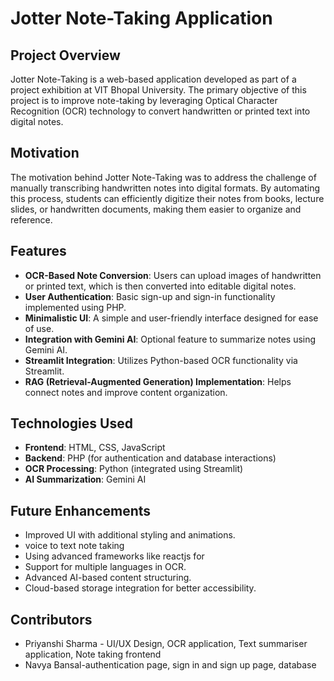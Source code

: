 # Jotter Note-Taking Application

## Project Overview
Jotter Note-Taking is a web-based application developed as part of a project exhibition at VIT Bhopal University. The primary objective of this project is to improve note-taking by leveraging Optical Character Recognition (OCR) technology to convert handwritten or printed text into digital notes.

## Motivation
The motivation behind Jotter Note-Taking was to address the challenge of manually transcribing handwritten notes into digital formats. By automating this process, students can efficiently digitize their notes from books, lecture slides, or handwritten documents, making them easier to organize and reference.

## Features
- **OCR-Based Note Conversion**: Users can upload images of handwritten or printed text, which is then converted into editable digital notes.
- **User Authentication**: Basic sign-up and sign-in functionality implemented using PHP.
- **Minimalistic UI**: A simple and user-friendly interface designed for ease of use.
- **Integration with Gemini AI**: Optional feature to summarize notes using Gemini AI.
- **Streamlit Integration**: Utilizes Python-based OCR functionality via Streamlit.
- **RAG (Retrieval-Augmented Generation) Implementation**: Helps connect notes and improve content organization.

## Technologies Used
- **Frontend**: HTML, CSS, JavaScript
- **Backend**: PHP (for authentication and database interactions)
- **OCR Processing**: Python (integrated using Streamlit)
- **AI Summarization**: Gemini AI

## Future Enhancements
- Improved UI with additional styling and animations.
- voice to text note taking
- Using advanced frameworks like reactjs for 
- Support for multiple languages in OCR.
- Advanced AI-based content structuring.
- Cloud-based storage integration for better accessibility.

## Contributors
- Priyanshi Sharma - UI/UX Design, OCR application, Text summariser application, Note taking frontend
- Navya Bansal-authentication page, sign in and sign up page, database



